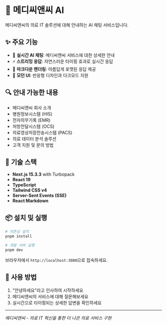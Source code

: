 # 🏥 메디씨앤씨 AI

메디씨앤씨의 의료 IT 솔루션에 대해 안내하는 AI 채팅 서비스입니다.

## ✨ 주요 기능

- 🤖 **실시간 AI 채팅**: 메디씨앤씨 서비스에 대한 상세한 안내
- ⚡ **스트리밍 응답**: 자연스러운 타이핑 효과로 실시간 응답
- 📝 **마크다운 렌더링**: 아름답게 포맷된 응답 제공
- 🎨 **모던 UI**: 반응형 디자인과 다크모드 지원

## 🔍 안내 가능한 내용

- 메디씨앤씨 회사 소개
- 병원정보시스템 (HIS)
- 전자의무기록 (EMR)
- 처방전달시스템 (OCS)
- 의료영상저장전송시스템 (PACS)
- 의료 데이터 분석 솔루션
- 고객 지원 및 문의 방법

## 🚀 기술 스택

- **Next.js 15.3.3** with Turbopack
- **React 19**
- **TypeScript**
- **Tailwind CSS v4**
- **Server-Sent Events (SSE)**
- **React Markdown**

## 📦 설치 및 실행

```bash
# 의존성 설치
pnpm install

# 개발 서버 실행
pnpm dev
```

브라우저에서 `http://localhost:3000`으로 접속하세요.

## 💬 사용 방법

1. "안녕하세요"라고 인사하여 시작하세요
2. 메디씨앤씨의 서비스에 대해 질문해보세요
3. 실시간으로 타이핑되는 상세한 답변을 확인하세요

---

_메디씨앤씨 - 의료 IT 혁신을 통한 더 나은 의료 서비스 구현_
